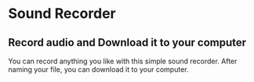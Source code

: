 # Sound Recorder
## Record audio and Download it to your computer
You can record anything you like with this simple sound recorder. After naming your file, you can download it to your computer.
